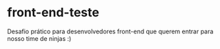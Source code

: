 # front-end-teste
Desafio prático para desenvolvedores front-end que querem entrar para nosso time de ninjas :)
